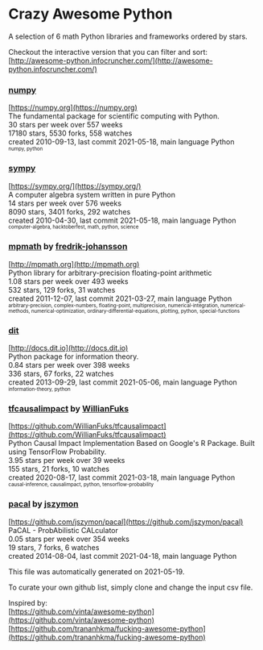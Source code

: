# Crazy Awesome Python
A selection of 6 math Python libraries and frameworks ordered by stars.  

Checkout the interactive version that you can filter and sort: 
[http://awesome-python.infocruncher.com/](http://awesome-python.infocruncher.com/)  


### [numpy](https://github.com/numpy/numpy)  
[https://numpy.org](https://numpy.org)  
The fundamental package for scientific computing with Python.  
30 stars per week over 557 weeks  
17180 stars, 5530 forks, 558 watches  
created 2010-09-13, last commit 2021-05-18, main language Python  
<sub><sup>numpy, python</sup></sub>


### [sympy](https://github.com/sympy/sympy)  
[https://sympy.org/](https://sympy.org/)  
A computer algebra system written in pure Python  
14 stars per week over 576 weeks  
8090 stars, 3401 forks, 292 watches  
created 2010-04-30, last commit 2021-05-18, main language Python  
<sub><sup>computer-algebra, hacktoberfest, math, python, science</sup></sub>


### [mpmath](https://github.com/fredrik-johansson/mpmath) by [fredrik-johansson](https://github.com/fredrik-johansson)  
[http://mpmath.org](http://mpmath.org)  
Python library for arbitrary-precision floating-point arithmetic  
1.08 stars per week over 493 weeks  
532 stars, 129 forks, 31 watches  
created 2011-12-07, last commit 2021-03-27, main language Python  
<sub><sup>arbitrary-precision, complex-numbers, floating-point, multiprecision, numerical-integration, numerical-methods, numerical-optimization, ordinary-differential-equations, plotting, python, special-functions</sup></sub>


### [dit](https://github.com/dit/dit)  
[http://docs.dit.io](http://docs.dit.io)  
Python package for information theory.  
0.84 stars per week over 398 weeks  
336 stars, 67 forks, 22 watches  
created 2013-09-29, last commit 2021-05-06, main language Python  
<sub><sup>information-theory, python</sup></sub>


### [tfcausalimpact](https://github.com/WillianFuks/tfcausalimpact) by [WillianFuks](https://github.com/WillianFuks)  
[https://github.com/WillianFuks/tfcausalimpact](https://github.com/WillianFuks/tfcausalimpact)  
Python Causal Impact Implementation Based on Google's R Package. Built using TensorFlow Probability.  
3.95 stars per week over 39 weeks  
155 stars, 21 forks, 10 watches  
created 2020-08-17, last commit 2021-03-18, main language Python  
<sub><sup>causal-inference, causalimpact, python, tensorflow-probability</sup></sub>


### [pacal](https://github.com/jszymon/pacal) by [jszymon](https://github.com/jszymon)  
[https://github.com/jszymon/pacal](https://github.com/jszymon/pacal)  
PaCAL - ProbAbilistic CALculator  
0.05 stars per week over 354 weeks  
19 stars, 7 forks, 6 watches  
created 2014-08-04, last commit 2021-04-18, main language Python  


This file was automatically generated on 2021-05-19.  

To curate your own github list, simply clone and change the input csv file.  

Inspired by:  
[https://github.com/vinta/awesome-python](https://github.com/vinta/awesome-python)  
[https://github.com/trananhkma/fucking-awesome-python](https://github.com/trananhkma/fucking-awesome-python)  